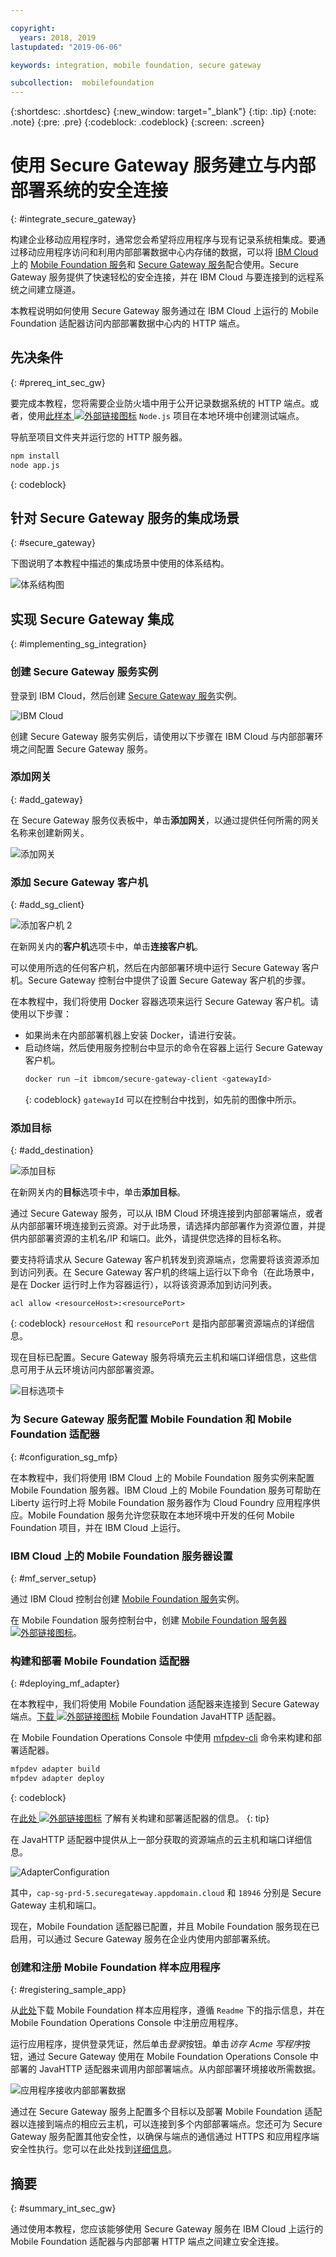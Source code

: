```yaml
---

copyright:
  years: 2018, 2019
lastupdated: "2019-06-06"

keywords: integration, mobile foundation, secure gateway

subcollection:  mobilefoundation
---
```


{:shortdesc: .shortdesc}
{:new_window: target="_blank"}
{:tip: .tip}
{:note: .note}
{:pre: .pre}
{:codeblock: .codeblock}
{:screen: .screen}

# 使用 Secure Gateway 服务建立与内部部署系统的安全连接
{: #integrate_secure_gateway}

构建企业移动应用程序时，通常您会希望将应用程序与现有记录系统相集成。要通过移动应用程序访问和利用内部部署数据中心内存储的数据，可以将 [IBM Cloud](https://cloud.ibm.com/) 上的 [Mobile Foundation 服务](https://cloud.ibm.com/catalog/services/mobile-foundation)和 [Secure Gateway 服务](https://cloud.ibm.com/catalog/services/secure-gateway)配合使用。Secure Gateway 服务提供了快速轻松的安全连接，并在 IBM Cloud 与要连接到的远程系统之间建立隧道。

本教程说明如何使用 Secure Gateway 服务通过在 IBM Cloud 上运行的 Mobile Foundation 适配器访问内部部署数据中心内的 HTTP 端点。

## 先决条件
{: #prereq_int_sec_gw}

要完成本教程，您将需要企业防火墙中用于公开记录数据系统的 HTTP 端点。或者，使用[此样本 ![外部链接图标](../../icons/launch-glyph.svg "外部链接图标")](https://github.com/MobileFirst-Platform-Developer-Center/MFPSecureGatewayIonic/tree/master/NodeJSHTTPProject) `Node.js` 项目在本地环境中创建测试端点。

导航至项目文件夹并运行您的 HTTP 服务器。

```bash
npm install
node app.js
```
{: codeblock}

## 针对 Secure Gateway 服务的集成场景
{: #secure_gateway}

下图说明了本教程中描述的集成场景中使用的体系结构。

![体系结构图](images/SecureGatewayArchi.png "设备、云服务和内部部署网络的体系结构图")

## 实现 Secure Gateway 集成
{: #implementing_sg_integration}

### 创建 Secure Gateway 服务实例
登录到 IBM Cloud，然后创建 [Secure Gateway 服务](https://cloud.ibm.com/catalog/services/secure-gateway/)实例。

![IBM Cloud](images/SecureGatewayInst.gif "从 IBM Cloud 目录创建 Secure Gateway 实例")

创建 Secure Gateway 服务实例后，请使用以下步骤在 IBM Cloud 与内部部署环境之间配置 Secure Gateway 服务。

### 添加网关
{: #add_gateway}

在 Secure Gateway 服务仪表板中，单击**添加网关**，以通过提供任何所需的网关名称来创建新网关。

![添加网关](images/AcmeAddGateway.gif "添加网关 UI 步骤")


### 添加 Secure Gateway 客户机
{: #add_sg_client}

![添加客户机 2](images/AcmeAddClient.gif "添加客户机 UI 步骤")

在新网关内的**客户机**选项卡中，单击**连接客户机**。

可以使用所选的任何客户机，然后在内部部署环境中运行 Secure Gateway 客户机。Secure Gateway 控制台中提供了设置 Secure Gateway 客户机的步骤。

在本教程中，我们将使用 Docker 容器选项来运行 Secure Gateway 客户机。请使用以下步骤：
*   如果尚未在内部部署机器上安装 Docker，请进行安装。
*   启动终端，然后使用服务控制台中显示的命令在容器上运行 Secure Gateway 客户机。
    ```bash
    docker run –it ibmcom/secure-gateway-client <gatewayId>
    ```
    {: codeblock}
    `gatewayId` 可以在控制台中找到，如先前的图像中所示。

### 添加目标
{: #add_destination}

![添加目标](images/AcmeAddDest.gif "添加目标 UI 步骤")

在新网关内的**目标**选项卡中，单击**添加目标**。

通过 Secure Gateway 服务，可以从 IBM Cloud 环境连接到内部部署端点，或者从内部部署环境连接到云资源。对于此场景，请选择内部部署作为资源位置，并提供内部部署资源的主机名/IP 和端口。此外，请提供您选择的目标名称。

要支持将请求从 Secure Gateway 客户机转发到资源端点，您需要将该资源添加到访问列表。在 Secure Gateway 客户机的终端上运行以下命令（在此场景中，是在 Docker 运行时上作为容器运行），以将该资源添加到访问列表。

```
acl allow <resourceHost>:<resourcePort>
```
{: codeblock}
`resourceHost` 和 `resourcePort` 是指内部部署资源端点的详细信息。

现在目标已配置。Secure Gateway 服务将填充云主机和端口详细信息，这些信息可用于从云环境访问内部部署资源。

![目标选项卡](images/AcmeCloudPopulate.gif "主机和端口详细信息屏幕")

### 为 Secure Gateway 服务配置 Mobile Foundation 和 Mobile Foundation 适配器
{: #configuration_sg_mfp}

在本教程中，我们将使用 IBM Cloud 上的 Mobile Foundation 服务实例来配置 Mobile Foundation 服务器。IBM Cloud 上的 Mobile Foundation 服务可帮助在 Liberty 运行时上将 Mobile Foundation 服务器作为 Cloud Foundry 应用程序供应。Mobile Foundation 服务允许您获取在本地环境中开发的任何 Mobile Foundation 项目，并在 IBM Cloud 上运行。

### IBM Cloud 上的 Mobile Foundation 服务器设置
{: #mf_server_setup}

通过 IBM Cloud 控制台创建 [Mobile Foundation 服务](https://cloud.ibm.com/catalog/services/mobile-foundation)实例。

在 Mobile Foundation 服务控制台中，创建 [Mobile Foundation 服务器 ![外部链接图标](../../icons/launch-glyph.svg "外部链接图标")](https://mobilefirstplatform.ibmcloud.com/tutorials/en/foundation/8.0/ibmcloud/using-mobile-foundation/)。


### 构建和部署 Mobile Foundation 适配器
{: #deploying_mf_adapter}

在本教程中，我们将使用 Mobile Foundation 适配器来连接到 Secure Gateway 端点。[下载 ![外部链接图标](../../icons/launch-glyph.svg "外部链接图标")](https://github.com/MobileFirst-Platform-Developer-Center/Adapters/tree/release80/JavaHTTP) Mobile Foundation JavaHTTP 适配器。

在 Mobile Foundation Operations Console 中使用 [mfpdev-cli](/docs/services/mobilefoundation?topic=mobilefoundation-mobile_foundation_cli#mobile_foundation_cli) 命令来构建和部署适配器。
```bash
mfpdev adapter build 
mfpdev adapter deploy
```
{: codeblock}

在[此处 ![外部链接图标](../../icons/launch-glyph.svg "外部链接图标")](https://mobilefirstplatform.ibmcloud.com/tutorials/en/foundation/8.0/adapters/) 了解有关构建和部署适配器的信息。
{: tip}

在 JavaHTTP 适配器中提供从上一部分获取的资源端点的云主机和端口详细信息。

![AdapterConfiguration ](images/AdapterConfiguration.png "Java HTTP 配置页面")

其中，`cap-sg-prd-5.securegateway.appdomain.cloud` 和 `18946` 分别是 Secure Gateway 主机和端口。

现在，Mobile Foundation 适配器已配置，并且 Mobile Foundation 服务现在已启用，可以通过 Secure Gateway 服务在企业内使用内部部署系统。

### 创建和注册 Mobile Foundation 样本应用程序
{: #registering_sample_app}

从[此处](https://github.com/MobileFirst-Platform-Developer-Center/MFPSecureGatewayIonic/)下载 Mobile Foundation 样本应用程序，遵循 `Readme` 下的指示信息，并在 Mobile Foundation Operations Console 中注册应用程序。

运行应用程序，提供登录凭证，然后单击*登录*按钮。单击*访存 Acme 写程序*按钮，通过 Secure Gateway 使用在 Mobile Foundation Operations Console 中部署的 JavaHTTP 适配器来调用内部部署端点。从内部部署环境接收所需数据。

![应用程序接收内部部署数据](images/AcmePublishersApp.gif "样本应用程序接收数据")

通过在 Secure Gateway 服务上配置多个目标以及部署 Mobile Foundation 适配器以连接到端点的相应云主机，可以连接到多个内部部署端点。您还可为 Secure Gateway 服务配置其他安全性，以确保与端点的通信通过 HTTPS 和应用程序端安全性执行。您可以在此处找到[详细信息](/docs/services/SecureGateway?topic=securegateway-getting-started-with-sg#getting-started-with-sg)。


## 摘要
{: #summary_int_sec_gw}

通过使用本教程，您应该能够使用 Secure Gateway 服务在 IBM Cloud 上运行的 Mobile Foundation 适配器与内部部署 HTTP 端点之间建立安全连接。
